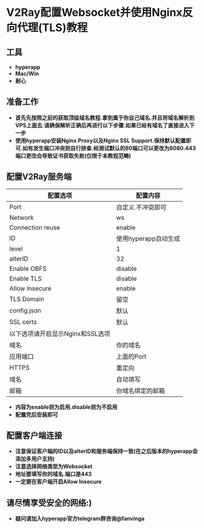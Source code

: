 # V2Ray配置Websocket并使用Nginx反向代理(TLS)教程



## 工具



* **hyperapp**
* **Mac/Win**
* **耐心**





## 准备工作



* **首先先按照之前的获取顶级域名教程.拿到属于你自己域名.并且将域名解析到VPS上面去.请确保解析正确后再进行以下步骤.如果已经有域名了直接进入下一步**
* **使用hyperapp安装Nginx Proxy以及Nginx SSL Support.保持默认配置即可.如有发生端口冲突则自行排查.经测试默认的80端口可以更改为8080.443端口更改会导致证书获取失败(仅限于本教程范畴)**





## 配置V2Ray服务端

| 配置选项                 | 配置内容           |
| -------------------- | -------------- |
| Port                 | 自定义.不冲突即可      |
| Network              | ws             |
| Connection reuse     | enable         |
| ID                   | 使用hyperapp自动生成 |
| level                | 1              |
| alterID              | 32             |
| Enable OBFS          | disable        |
| Enable TLS           | disable        |
| Allow Insecure       | enable         |
| TLS Domain           | 留空             |
| config.json          | 默认             |
| SSL certs            | 默认             |
| 以下选项请开启显示Nginx和SSL选项 |                |
| 域名                   | 你的域名           |
| 应用端口                 | 上面的Port        |
| HTTPS                | 重定向            |
| 域名                   | 自动填写           |
| 邮箱                   | 你域名绑定的邮箱       |

* **内容为enable则为启用.disable则为不启用**
* **配置完后安装即可**




## 配置客户端连接



* **注意保证客户端的ID以及alterID和服务端保持一致(在之后版本的hyperapp会添加多用户支持)**
* **注意选择网络类型为Websocket**
* **地址要填写你的域名.端口是443**
* **一定要在客户端开启Allow Insecure**




## 请尽情享受安全的网络:)
* **疑问请加入hyperapp官方telegram群咨询@fanvinga**

